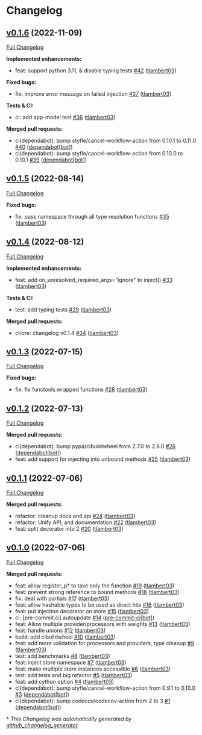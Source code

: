 # Changelog

## [v0.1.6](https://github.com/napari/in-n-out/tree/v0.1.6) (2022-11-09)

[Full Changelog](https://github.com/napari/in-n-out/compare/v0.1.5...v0.1.6)

**Implemented enhancements:**

- feat: support python 3.11,  & disable typing tests [\#42](https://github.com/napari/in-n-out/pull/42) ([tlambert03](https://github.com/tlambert03))

**Fixed bugs:**

- fix: improve error message on failed injection [\#37](https://github.com/napari/in-n-out/pull/37) ([tlambert03](https://github.com/tlambert03))

**Tests & CI:**

- ci: add app-model test [\#36](https://github.com/napari/in-n-out/pull/36) ([tlambert03](https://github.com/tlambert03))

**Merged pull requests:**

- ci\(dependabot\): bump styfle/cancel-workflow-action from 0.10.1 to 0.11.0 [\#40](https://github.com/napari/in-n-out/pull/40) ([dependabot[bot]](https://github.com/apps/dependabot))
- ci\(dependabot\): bump styfle/cancel-workflow-action from 0.10.0 to 0.10.1 [\#39](https://github.com/napari/in-n-out/pull/39) ([dependabot[bot]](https://github.com/apps/dependabot))

## [v0.1.5](https://github.com/napari/in-n-out/tree/v0.1.5) (2022-08-14)

[Full Changelog](https://github.com/napari/in-n-out/compare/v0.1.4...v0.1.5)

**Fixed bugs:**

- fix: pass namespace through all type resolution functions [\#35](https://github.com/napari/in-n-out/pull/35) ([tlambert03](https://github.com/tlambert03))

## [v0.1.4](https://github.com/napari/in-n-out/tree/v0.1.4) (2022-08-12)

[Full Changelog](https://github.com/napari/in-n-out/compare/v0.1.3...v0.1.4)

**Implemented enhancements:**

- feat: add on\_unresolved\_required\_args="ignore" to inject\(\) [\#33](https://github.com/napari/in-n-out/pull/33) ([tlambert03](https://github.com/tlambert03))

**Tests & CI:**

- test: add typing tests [\#29](https://github.com/napari/in-n-out/pull/29) ([tlambert03](https://github.com/tlambert03))

**Merged pull requests:**

- chore: changelog v0.1.4 [\#34](https://github.com/napari/in-n-out/pull/34) ([tlambert03](https://github.com/tlambert03))

## [v0.1.3](https://github.com/napari/in-n-out/tree/v0.1.3) (2022-07-15)

[Full Changelog](https://github.com/napari/in-n-out/compare/v0.1.2...v0.1.3)

**Fixed bugs:**

- fix: fix functools.wrapped functions [\#28](https://github.com/napari/in-n-out/pull/28) ([tlambert03](https://github.com/tlambert03))

## [v0.1.2](https://github.com/napari/in-n-out/tree/v0.1.2) (2022-07-13)

[Full Changelog](https://github.com/napari/in-n-out/compare/v0.1.1...v0.1.2)

**Merged pull requests:**

- ci\(dependabot\): bump pypa/cibuildwheel from 2.7.0 to 2.8.0 [\#26](https://github.com/napari/in-n-out/pull/26) ([dependabot[bot]](https://github.com/apps/dependabot))
- feat: add support for injecting into unbound methods [\#25](https://github.com/napari/in-n-out/pull/25) ([tlambert03](https://github.com/tlambert03))

## [v0.1.1](https://github.com/napari/in-n-out/tree/v0.1.1) (2022-07-06)

[Full Changelog](https://github.com/napari/in-n-out/compare/v0.1.0...v0.1.1)

**Merged pull requests:**

- refactor: cleanup docs and api [\#24](https://github.com/napari/in-n-out/pull/24) ([tlambert03](https://github.com/tlambert03))
- refactor: Unify API, and documentation [\#22](https://github.com/napari/in-n-out/pull/22) ([tlambert03](https://github.com/tlambert03))
- feat: split decorator into 2 [\#20](https://github.com/napari/in-n-out/pull/20) ([tlambert03](https://github.com/tlambert03))

## [v0.1.0](https://github.com/napari/in-n-out/tree/v0.1.0) (2022-07-06)

[Full Changelog](https://github.com/napari/in-n-out/compare/78b545996ae08fae199e8c81295cdedb24b86fe1...v0.1.0)

**Merged pull requests:**

- feat: allow register\_p\* to take only the function [\#19](https://github.com/napari/in-n-out/pull/19) ([tlambert03](https://github.com/tlambert03))
- feat: prevent strong reference to bound methods [\#18](https://github.com/napari/in-n-out/pull/18) ([tlambert03](https://github.com/tlambert03))
- fix: deal with partials [\#17](https://github.com/napari/in-n-out/pull/17) ([tlambert03](https://github.com/tlambert03))
- feat: allow hashable types to be used as direct hits [\#16](https://github.com/napari/in-n-out/pull/16) ([tlambert03](https://github.com/tlambert03))
- feat: put injection decorator on store [\#15](https://github.com/napari/in-n-out/pull/15) ([tlambert03](https://github.com/tlambert03))
- ci: \[pre-commit.ci\] autoupdate [\#14](https://github.com/napari/in-n-out/pull/14) ([pre-commit-ci[bot]](https://github.com/apps/pre-commit-ci))
- feat: Allow multiple provider/processors with weights [\#13](https://github.com/napari/in-n-out/pull/13) ([tlambert03](https://github.com/tlambert03))
- feat: handle unions [\#12](https://github.com/napari/in-n-out/pull/12) ([tlambert03](https://github.com/tlambert03))
- build: add cibuildwheel [\#10](https://github.com/napari/in-n-out/pull/10) ([tlambert03](https://github.com/tlambert03))
- feat: add more validation for processors and providers, type cleanup [\#9](https://github.com/napari/in-n-out/pull/9) ([tlambert03](https://github.com/tlambert03))
- test: add benchmarks [\#8](https://github.com/napari/in-n-out/pull/8) ([tlambert03](https://github.com/tlambert03))
- feat: inject store namespace [\#7](https://github.com/napari/in-n-out/pull/7) ([tlambert03](https://github.com/tlambert03))
- feat: make multiple store instances accessible [\#6](https://github.com/napari/in-n-out/pull/6) ([tlambert03](https://github.com/tlambert03))
- test: add tests and big refactor [\#5](https://github.com/napari/in-n-out/pull/5) ([tlambert03](https://github.com/tlambert03))
- feat: add cython option [\#4](https://github.com/napari/in-n-out/pull/4) ([tlambert03](https://github.com/tlambert03))
- ci\(dependabot\): bump styfle/cancel-workflow-action from 0.9.1 to 0.10.0 [\#3](https://github.com/napari/in-n-out/pull/3) ([dependabot[bot]](https://github.com/apps/dependabot))
- ci\(dependabot\): bump codecov/codecov-action from 2 to 3 [\#1](https://github.com/napari/in-n-out/pull/1) ([dependabot[bot]](https://github.com/apps/dependabot))



\* *This Changelog was automatically generated by [github_changelog_generator](https://github.com/github-changelog-generator/github-changelog-generator)*
